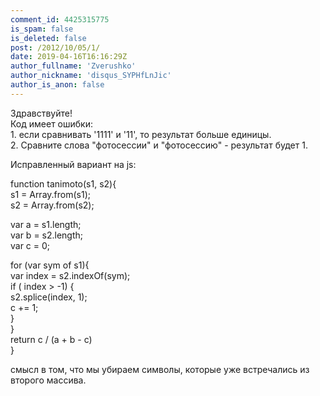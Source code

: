 ```yaml
---
comment_id: 4425315775
is_spam: false
is_deleted: false
post: /2012/10/05/1/
date: 2019-04-16T16:16:29Z
author_fullname: 'Zverushko'
author_nickname: 'disqus_SYPHfLnJic'
author_is_anon: false
---
```


<p>Здравствуйте! <br>Код имеет ошибки:<br>1. если сравнивать '1111' и '11', то результат больше единицы. <br>2. Сравните слова "фотосессии" и "фотосессию" - результат будет 1.</p><p>Исправленный вариант на js:</p><p>function tanimoto(s1, s2){<br>        s1 = Array.from(s1);<br>        s2 = Array.from(s2);</p><p>        var a = s1.length;<br>        var b = s2.length;<br>        var c = 0;</p><p>        for (var sym of s1){<br>            var index = s2.indexOf(sym);<br>            if ( index &gt; -1) {<br>                s2.splice(index, 1);<br>                c += 1;<br>            }<br>        }<br>        return c / (a + b - c)<br>    }</p><p>смысл в том, что мы убираем символы, которые уже встречались из второго массива.</p>
